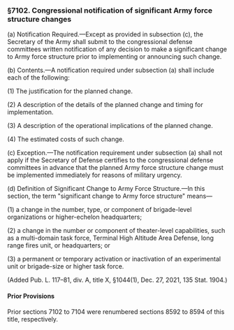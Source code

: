 ### §7102. Congressional notification of significant Army force structure changes ###

(a) Notification Required.—Except as provided in subsection (c), the Secretary of the Army shall submit to the congressional defense committees written notification of any decision to make a significant change to Army force structure prior to implementing or announcing such change.

(b) Contents.—A notification required under subsection (a) shall include each of the following:

(1) The justification for the planned change.

(2) A description of the details of the planned change and timing for implementation.

(3) A description of the operational implications of the planned change.

(4) The estimated costs of such change.

(c) Exception.—The notification requirement under subsection (a) shall not apply if the Secretary of Defense certifies to the congressional defense committees in advance that the planned Army force structure change must be implemented immediately for reasons of military urgency.

(d) Definition of Significant Change to Army Force Structure.—In this section, the term "significant change to Army force structure" means—

(1) a change in the number, type, or component of brigade-level organizations or higher-echelon headquarters;

(2) a change in the number or component of theater-level capabilities, such as a multi-domain task force, Terminal High Altitude Area Defense, long range fires unit, or headquarters; or

(3) a permanent or temporary activation or inactivation of an experimental unit or brigade-size or higher task force.

(Added Pub. L. 117–81, div. A, title X, §1044(1), Dec. 27, 2021, 135 Stat. 1904.)

#### Prior Provisions ####

Prior sections 7102 to 7104 were renumbered sections 8592 to 8594 of this title, respectively.